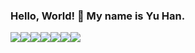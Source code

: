 ### Hello, World! 👋 My name is Yu Han. 

<!--
**ggyrkk04/ggyrkk04** is a ✨ _special_ ✨ repository because its `README.md` (this file) appears on your GitHub profile.

Here are some ideas to get you started:

- 🔭 I’m currently working on ...
- 🌱 I’m currently learning ...
- 👯 I’m looking to collaborate on ...
- 🤔 I’m looking for help with ...
- 💬 Ask me about ...
- 📫 How to reach me: ...
- 😄 Pronouns: ...
- ⚡ Fun fact: ...
-->



<img src="https://img.shields.io/badge/Python-black?style=flat&logo=python&logoColor=3776AB"/><img src="https://img.shields.io/badge/C++-skyblue?style=flat&logo=cplusplus&logoColor=00599C"/><img src="https://img.shields.io/badge/HTML5-ffffff?style=flat&logo=html5&logoColor=E34F26"/><img src="https://img.shields.io/badge/JavaScript-grey?style=flat&logo=javascript&logoColor=F7DF1E"/><img src="https://img.shields.io/badge/Adobe Photoshop-purple?style=flat&logo=adobephotoshop&logoColor=31A8FF"/><img src="https://img.shields.io/badge/Adobe Illustrator-coral?style=flat&logo=adobeillustrator&logoColor=FF9A00"/><img src="https://img.shields.io/badge/Adobe Premiere Pro-pink?style=flat&logo=Adobe Premiere Pro&logoColor=9999FF"/>
